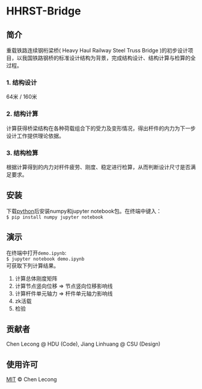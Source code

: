 # HHRST-Bridge 
  
## 简介
重载铁路连续钢桁梁桥( Heavy Haul Railway Steel Truss Bridge )的初步设计项目，以我国铁路钢桥的标准设计结构为背景，完成结构设计、结构计算与检算的全过程。
### 1. 结构设计
64米 / 160米
### 2. 结构计算
计算获得桥梁结构在各种荷载组合下的受力及变形情况，得出杆件的内力为下一步设计工作提供理论依据。
### 3. 结构检算
根据计算得到的内力对杆件疲劳、刚度、稳定进行检算，从而判断设计尺寸是否满足要求。  



## 安装
下载[python](https://www.python.org/)后安装numpy和jupyter notebook包。在终端中键入：  
`
$ pip install numpy jupyter notebook
`
  


## 演示
在终端中打开`demo.ipynb`:    
`
$ jupyter notebook demo.ipynb
`  
可获取下列计算结果。  
1. 计算总体刚度矩阵
2. 计算节点竖向位移 => 节点竖向位移影响线
3. 计算杆件单元轴力 => 杆件单元轴力影响线
4. zk活载
5. 检验
  


## 贡献者
Chen Lecong @ HDU (Code), Jiang Linhuang @ CSU (Design)



## 使用许可

[MIT](LICENSE) © Chen Lecong
